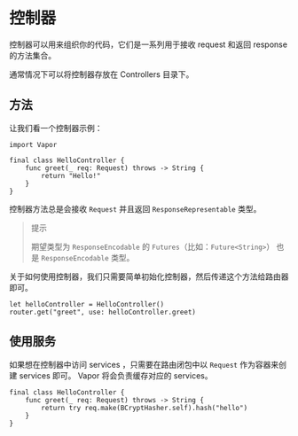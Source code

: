 # 控制器

控制器可以用来组织你的代码，它们是一系列用于接收 request 和返回 response 的方法集合。

通常情况下可以将控制器存放在 Controllers 目录下。


## 方法

让我们看一个控制器示例：

```
import Vapor

final class HelloController {
    func greet(_ req: Request) throws -> String {
        return "Hello!"
    }
}
```

控制器方法总是会接收 ```Request``` 并且返回 ```ResponseRepresentable``` 类型。

> 提示
> 
> 期望类型为 ```ResponseEncodable``` 的 ```Futures```（比如：```Future<String>```） 也是 ```ResponseEncodable``` 类型。

关于如何使用控制器，我们只需要简单初始化控制器，然后传递这个方法给路由器即可。

```
let helloController = HelloController()
router.get("greet", use: helloController.greet)
```

## 使用服务

如果想在控制器中访问 services ，只需要在路由闭包中以 ```Request``` 作为容器来创建 services 即可。 Vapor 将会负责缓存对应的 services。

```
final class HelloController {
    func greet(_ req: Request) throws -> String {
        return try req.make(BCryptHasher.self).hash("hello")
    }
}
```